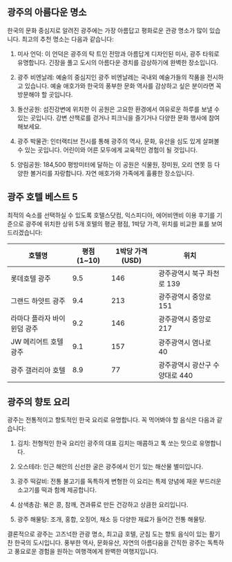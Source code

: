 ## 광주의 아름다운 명소

한국의 문화 중심지로 알려진 광주에는 가장 아름답고 평화로운 관광 명소가 많이 있습니다. 최고의 추천 명소는 다음과 같습니다:

1. 미사 언덕: 이 언덕은 광주의 탁 트인 전망과 아름답게 디자인된 미사, 광주 타워로 유명합니다. 긴장을 풀고 도시의 아름다운 경치를 감상하기에 완벽한 장소입니다.

2. 광주 비엔날레: 예술의 중심지인 광주 비엔날레는 국내외 예술가들의 작품을 전시하고 있습니다. 예술 애호가와 한국의 풍부한 문화 역사를 감상하고 싶은 분이라면 꼭 방문해야 할 곳입니다.

3. 돌산공원: 섬진강변에 위치한 이 공원은 고요한 환경에서 여유로운 하루를 보낼 수 있는 곳입니다. 강변 산책로를 걷거나 피크닉을 즐기거나 다양한 문화 행사에 참여해보세요.

4. 광주 박물관: 인터랙티브 전시를 통해 광주의 역사, 문화, 유산을 심도 있게 살펴볼 수 있는 곳입니다. 어린이와 어른 모두에게 교육적인 경험이 될 것입니다.

5. 양림공원: 184,500 평방미터에 달하는 이 공원은 식물원, 장미원, 오리 연못 등 다양한 볼거리를 자랑합니다. 자연 애호가와 가족에게 훌륭한 장소입니다.

## 광주 호텔 베스트 5

최적의 숙소를 선택하실 수 있도록 호텔스닷컴, 익스피디아, 에어비앤비 이용 후기를 기준으로 광주에 위치한 상위 5개 호텔의 평균 평점, 1박당 가격, 위치를 비교한 표를 보여드리겠습니다:

| 호텔명 | 평점 (1~10) | 1박당 가격 (USD) | 위치 |
| ---- | --- | --- | --- |
| 롯데호텔 광주 | 9.5 | 146 | 광주광역시 북구 좌천로 139 | 9.4점
| 그랜드 하얏트 광주 | 9.4 | 213 | 광주광역시 중앙로 151
| 라마다 플라자 바이 윈덤 광주 | 9.2 | 146 | 광주광역시 중앙로 217 | 광주광역시 북구 좌천로 139
| JW 메리어트 호텔 광주 | 9.1 | 157 | 광주광역시 염나로 40 | 광주광역시 서구 염주로 40
| 광주 갤러리아 호텔 | 8.9 | 77 | 광주광역시 광산구 수양대로 440 | 광주광역시 광산구 수양대로 440

## 광주의 향토 요리

광주는 전통적이고 향토적인 한국 요리로 유명합니다. 꼭 먹어봐야 할 음식은 다음과 같습니다:

1. 김치: 전형적인 한국 요리인 광주의 대표 김치는 매콤하고 톡 쏘는 맛으로 유명합니다.

2. 오스테라: 인근 해안의 신선한 굴은 광주에서 인기 있는 해산물 별미입니다.

3. 광주 떡갈비: 전통 불고기를 독특하게 변형한 이 요리는 특제 양념에 재운 부드러운 소고기를 떡과 함께 제공합니다.

4. 삼색총감: 볶은 콩, 참깨, 견과류로 만든 건강하고 상큼한 요리입니다.

5. 광주 해물탕: 조개, 홍합, 오징어, 채소 등 다양한 재료가 들어간 전통 해물탕.

결론적으로 광주는 고즈넉한 관광 명소, 최고급 호텔, 군침 도는 향토 음식이 있는 활기찬 한국의 도시입니다. 풍부한 역사, 문화유산, 자연의 아름다움을 간직한 광주는 독특하고 풍요로운 경험을 원하는 여행객에게 완벽한 여행지입니다.